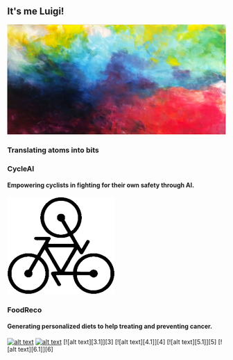 ## **It's me Luigi!**

![background](images/background.jpg)

### Translating atoms into bits



### CycleAI
#### Empowering cyclists in fighting for their own safety through AI.

![title](images/cycleai.png)

### FoodReco
#### Generating personalized diets to help treating and preventing cancer.



<!-- Please don't remove this: Grab your social icons from https://github.com/carlsednaoui/gitsocial -->

<!-- display the social media buttons in your README -->

[![alt text][1.1]][1]
[![alt text][2.1]][2]
[![alt text][3.1]][3]
[![alt text][4.1]][4]
[![alt text][5.1]][5]
[![alt text][6.1]][6]


<!-- links to social media icons -->
<!-- no need to change these -->

<!-- icons with padding -->

[1.1]: http://i.imgur.com/tXSoThF.png (twitter icon with padding)
[2.1]: http://i.imgur.com/P3YfQoD.png (facebook icon with padding)

<!-- links to your social media accounts -->
<!-- update these accordingly -->

[1]: http://www.twitter.com/carlsednaoui
[2]: http://www.facebook.com/luisdrita

<!-- Please don't remove this: Grab your social icons from https://github.com/carlsednaoui/gitsocial -->